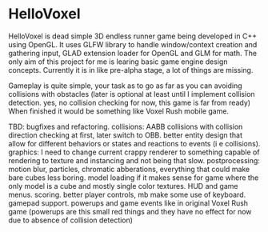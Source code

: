 # HelloVoxel
HelloVoxel is dead simple 3D endless runner game being developed in C++ using OpenGL. It uses GLFW library to handle window/context creation and gathering input, GLAD extension loader for OpenGL and GLM for math. The only aim of this project for me is learing basic game engine design concepts. Currently it is in like pre-alpha stage, a lot of things are missing.

Gameplay is quite simple, your task as to go as far as you can avoiding collisions with obstacles (later is optional at least until I implement collision detection. yes, no collision checking for now, this game is far from ready)
When finished it would be something like Voxel Rush mobile game.

TBD:
bugfixes and refactoring.
collisions: AABB collisions with collision direction checking at first, later switch to OBB.
better entity design that allow for different behaviors or states and reactions to events (i e collisions).
graphics: I need to change current crappy renderer to something capable of rendering to texture and instancing and not being that slow.
postprocessing: motion blur, particles, chromatic abberations, everything that could make bare cubes less boring.
model loading if it makes sense for game where the only model is a cube and mostly single color textures.
HUD and game menus.
scoring.
better player controls, mb make some use of keyboard. gamepad support.
powerups and game events like in original Voxel Rush game (powerups are this small red things and they have no effect for now due to absence of collision detection)
